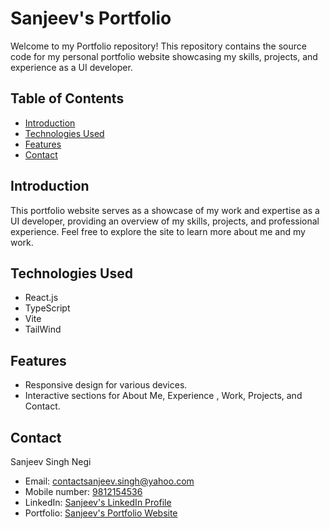 # Sanjeev's Portfolio

Welcome to my Portfolio repository! This repository contains the source code for my personal portfolio website showcasing my skills, projects, and experience as a UI developer.

## Table of Contents

- [Introduction](#introduction)
- [Technologies Used](#technologies-used)
- [Features](#features)
- [Contact](#contact)

## Introduction

This portfolio website serves as a showcase of my work and expertise as a UI developer, providing an overview of my skills, projects, and professional experience. Feel free to explore the site to learn more about me and my work.

## Technologies Used

- React.js
- TypeScript
- Vite
- TailWind

## Features

- Responsive design for various devices.
- Interactive sections for About Me, Experience , Work, Projects, and Contact.

## Contact

Sanjeev Singh Negi

- Email: contactsanjeev.singh@yahoo.com
- Mobile number: [9812154536](+919812154536)
- LinkedIn: [Sanjeev's LinkedIn Profile](www.linkedin.com/in/sanjeev-singh-negi)
- Portfolio: [Sanjeev's Portfolio Website](https://your-portfolio-url.com/)

